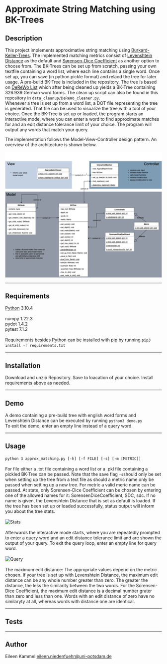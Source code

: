 # Approximate String Matching using BK-Trees



## Description

This project implements approximative string matching using [Burkard-Keller-Trees](https://en.wikipedia.org/wiki/BK-tree). The implemented matching metrics consist of [Levenshtein Distance](https://en.wikipedia.org/wiki/Levenshtein_distance) as the default and [Sørensen-Dice Coefficient](https://en.wikipedia.org/wiki/S%C3%B8rensen%E2%80%93Dice_coefficient) as another option to choose from. The BK-Trees can be set up from scratch, passing your own textfile containing a word list, where each line contains a single word. Once set up, you can save (in python pickle format) and relaod the tree for later usage. A pre-build BK-Tree is included in the repository. The tree is based on [DeReWo List](https://www.ids-mannheim.de/digspra/kl/projekte/methoden/derewo/) which after being cleaned up yields a BK-Tree containing 326.939 German word forms. The clean up script can also be found in this repository in ```data_cleanup/DeReWo_cleaner.py```.
\
Whenever a tree is set up from a word list, a DOT file representing the tree is generated. That file can be used to visualize the tree with a tool of your choice.
Once the BK-Tree is set up or loaded, the program starts an interactive mode, where you can enter a word to find approximate matches for and an edit distance tolerance limit of your choice. The program will output any words that match your query.

The implementation follows the Model-View-Controller design pattern. An overview of the architecture is shown below.


![Architecture](resources/ApproxMatching.png?raw=true "Approximate String Matching using BK-Trees in MVC design pattern.")

***
## Requirements
[Python](https://www.python.org/downloads/) 3.10.4
\
\
numpy 1.22.3\
pydot 1.4.2\
pytest 7.1.2\
\
Requirements besides Python can be installed with pip by running
```pip3 install -r requirements.txt```
***
## Installation
Download and unzip Repository. Save to loacation of your choice. Install requirements above as needed. 
***
## Demo
A demo containing a pre-build tree with english word forms and Levenshtein Distance can be executed by running
```python3 demo.py```
\
To exit the demo, enter an empty line instead of a query word.
***
## Usage
```python 3 approx_matching.py [-h] [-f FILE] [-s] [-m [METRIC]]```\
\
For file either a .txt file containing a word list or a .pkl file containing a pickled BK-Tree can be passed. Note that the save flag ```-s```should only be set when setting up the tree from a text file as should a metric name only be passed when setting up a new tree. For metric a valid meric name can be passed. At state, only Sorensen-Dice Coefficient can be chosen by entering one of the allowed names for it: SorensenDiceCoefficient, SDC, sdc. If no name is given, the Levenshtein Distance that is set as default is loaded. If the tree has been set up or loaded successfully, status output will inform you about the tree stats.\
\
![Stats](resources/stats_output.png?raw=true "Stats output.")\
\
Afterwards the interactive mode starts, where you are repeatedly prompted to enter a query word and an edit distance tolerance limit and are shown the output of your query. To exit the query loop, enter an empty line for query word.\
\
![Query](resources/query_loop.png?raw=true "Query Loop.")\
\
The maximum edit distance: The appropriate values depend on the metric chosen. If your tree is set up with Levenshtein Distance, the maximum edit distance can be any whole number greater than zero. The greater the distance, the less the similarity between the two words. For the Sorensen-Dice Coefficient, the maximum edit distance is a decimal number grater than zero and less than one. Words with an edit distance of zero have no similaryty at all, whereas words with distance one are identical.

***
## Tests
***
## Author
Eileen Kammel eileen.niedenfuehr@uni-potsdam.de